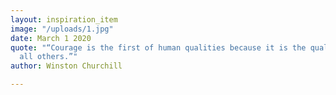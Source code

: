 ```yaml
---
layout: inspiration_item
image: "/uploads/1.jpg"
date: March 1 2020
quote: "“Courage is the first of human qualities because it is the quality which guarantees
  all others.”"
author: Winston Churchill

---
```

